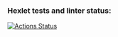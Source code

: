 ### Hexlet tests and linter status:
[![Actions Status](https://github.com/andrew-walker91/frontend-project-11/workflows/hexlet-check/badge.svg)](https://github.com/andrew-walker91/frontend-project-11/actions)